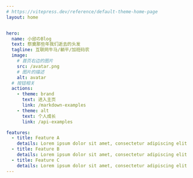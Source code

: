 ```yaml
---
# https://vitepress.dev/reference/default-theme-home-page
layout: home


hero:
  name: 小邱のBlog
  text: 祭奠那些年我们逝去的头发
  tagline: 互联网牛马/躺平/加班码农
  image:
    # 首页右边的图片
    src: /avatar.png
    # 图片的描述
    alt: avatar
  # 按钮相关
  actions:
    - theme: brand
      text: 进入主页
      link: /markdown-examples
    - theme: alt
      text: 个人成长
      link: /api-examples

features:
  - title: Feature A
    details: Lorem ipsum dolor sit amet, consectetur adipiscing elit
  - title: Feature B
    details: Lorem ipsum dolor sit amet, consectetur adipiscing elit
  - title: Feature C
    details: Lorem ipsum dolor sit amet, consectetur adipiscing elit
---
```


